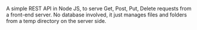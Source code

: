 A simple REST API in Node JS, to serve Get, Post, Put, Delete requests from a front-end server.
No database involved, it just manages files and folders from a temp directory on the server side.
